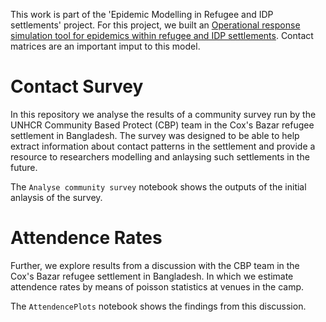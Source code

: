 This work is part of the 'Epidemic Modelling in Refugee and IDP settlements' project. For this project, we built an [Operational response simulation tool for epidemics within refugee and IDP settlements](https://github.com/UNGlobalPulse/UNGP-settlement-modelling). Contact matrices are an important imput to this model.

# Contact Survey

In this repository we analyse the results of a community survey run by the UNHCR Community Based Protect (CBP) team in the Cox's Bazar refugee settlement in Bangladesh. The survey was designed to be able to help extract information about contact patterns in the settlement and provide a resource to researchers modelling and anlaysing such settlements in the future.

The `Analyse community survey` notebook shows the outputs of the initial anlaysis of the survey.

# Attendence Rates

Further, we explore results from a discussion with the CBP team in the Cox's Bazar refugee settlement in Bangladesh. In which we estimate attendence rates by means of poisson statistics at venues in the camp. 

The `AttendencePlots` notebook shows the findings from this discussion.


